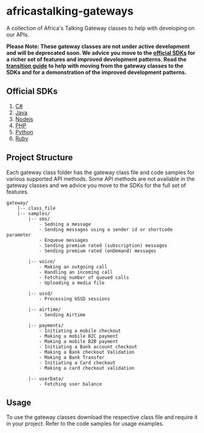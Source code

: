 # africastalking-gateways

A collection of Africa's Talking Gateway classes to help with developing on our APIs.

**Please Note: These gateway classes are not under active development and will be deprecated soon. We advice you move to the [official SDKs](#official-sdks) for a richer set of features and improved development patterns. Read the [transition guide](https://blog.africastalking.com/) to help with moving from the gateway classes to the SDKs and for a demonstration of the improved development patterns.**

## Official SDKs
1. [C#](https://github.com/AfricasTalkingLtd/africastalking.Net)
2. [Java](https://github.com/AfricasTalkingLtd/africastalking-java)
3. [Nodejs](https://github.com/AfricasTalkingLtd/africastalking-node.js)
4. [PHP](https://github.com/AfricasTalkingLtd/africastalking-php)
5. [Python](https://github.com/AfricasTalkingLtd/africastalking-python)
6. [Ruby](https://github.com/AfricasTalkingLtd/africastalking-ruby)

## Project Structure

Each gateway class folder has the gateway class file and code samples for various supported API methods. Some API methods are not available in the gateway classes and we advice you move to the SDKs for the full set of features.

```
gateway/
    |-- class_file
    |-- samples/
        |-- sms/
            - Sedning a message
            - Sending messages using a sender id or shortcode parameter
            - Enqueue messages
            - Sending premium rated (subscription) messages
            - Sending premium rated (onDemand) messages

        |-- voice/
            - Making an outgoing call
            - Handling an incoming call
            - Fetching number of queued calls
            - Uploading a media file

        |-- ussd/
            - Processing USSD sessions

        |-- airtime/
            - Sending Airtime

        |-- payments/
            - Initiating a mobile checkout
            - Making a mobile B2C payment
            - Making a mobile B2B payment
            - Initiating a Bank account checkout
            - Making a Bank checkout Validation
            - Making a Bank Transfer
            - Initiating a Card checkout
            - Making a card checkout validation

        |-- userData/
            - Fetching user balance
```

## Usage

To use the gateway classes download the respective class file and require it in your project. Refer to the code samples for usage examples.

